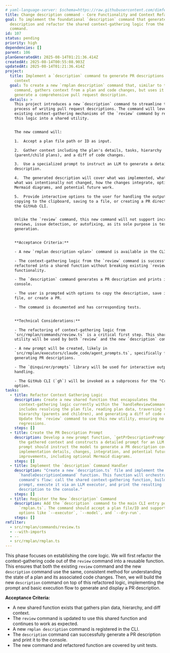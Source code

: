 ```yaml
---
# yaml-language-server: $schema=https://raw.githubusercontent.com/dimfeld/llmutils/main/schema/rmplan-plan-schema.json
title: Change description command - Core Functionality and Context Refactoring
goal: To implement the foundational `description` command that generates a PR
  description and refactor the shared context-gathering logic from the `review`
  command.
id: 107
status: pending
priority: high
dependencies: []
parent: 106
planGeneratedAt: 2025-08-14T01:21:36.414Z
createdAt: 2025-08-14T00:55:08.903Z
updatedAt: 2025-08-14T01:21:36.414Z
project:
  title: Implement a `description` command to generate PR descriptions from plan
    context
  goal: To create a new `rmplan description` command that, similar to the `review`
    command, gathers context from a plan and code changes, but uses it to
    generate a comprehensive pull request description.
  details: >
    This project introduces a new `description` command to streamline the
    process of writing pull request descriptions. The command will leverage the
    existing context-gathering mechanisms of the `review` command by refactoring
    this logic into a shared utility.


    The new command will:

    1.  Accept a plan file path or ID as input.

    2.  Gather context including the plan's details, tasks, hierarchy
    (parent/child plans), and a diff of code changes.

    3.  Use a specialized prompt to instruct an LLM to generate a detailed PR
    description.

    4.  The generated description will cover what was implemented, what changed,
    what was intentionally not changed, how the changes integrate, optional
    Mermaid diagrams, and potential future work.

    5.  Provide interactive options to the user for handling the output, such as
    copying to the clipboard, saving to a file, or creating a PR directly using
    the GitHub CLI.


    Unlike the `review` command, this new command will not support incremental
    reviews, issue detection, or autofixing, as its sole purpose is text
    generation.


    **Acceptance Criteria:**

    - A new `rmplan description <plan>` command is available in the CLI.

    - The context-gathering logic from the `review` command is successfully
    refactored into a shared function without breaking existing `review`
    functionality.

    - The `description` command generates a PR description and prints it to the
    console.

    - The user is prompted with options to copy the description, save it to a
    file, or create a PR.

    - The command is documented and has corresponding tests.


    **Technical Considerations:**

    - The refactoring of context-gathering logic from
    `src/rmplan/commands/review.ts` is a critical first step. This shared
    utility will be used by both `review` and the new `description` command.

    - A new prompt will be created, likely in
    `src/rmplan/executors/claude_code/agent_prompts.ts`, specifically for
    generating PR descriptions.

    - The `@inquirer/prompts` library will be used for interactive output
    handling.

    - The GitHub CLI (`gh`) will be invoked as a subprocess for the "Create PR"
    option.
tasks:
  - title: Refactor Context Gathering Logic
    description: Create a new shared function that encapsulates the
      context-gathering logic currently within the `handleReviewCommand`. This
      includes resolving the plan file, reading plan data, traversing the plan
      hierarchy (parents and children), and generating a diff of code changes.
      Update the `review` command to use this new utility, ensuring no
      regressions.
    steps: []
  - title: Create the PR Description Prompt
    description: Develop a new prompt function, `getPrDescriptionPrompt`, that takes
      the gathered context and constructs a detailed prompt for an LLM. The
      prompt should instruct the model to generate a PR description covering
      implementation details, changes, integration, and potential future
      improvements, including optional Mermaid diagrams.
    steps: []
  - title: Implement the `description` Command Handler
    description: "Create a new `description.ts` file and implement the
      `handleDescriptionCommand` function. This function will orchestrate the
      command's flow: call the shared context-gathering function, build the
      prompt, execute it via an LLM executor, and print the resulting
      description to the console."
    steps: []
  - title: Register the New `description` Command
    description: Add the `description` command to the main CLI entry point in
      `rmplan.ts`. The command should accept a plan file/ID and support relevant
      options like `--executor`, `--model`, and `--dry-run`.
    steps: []
rmfilter:
  - src/rmplan/commands/review.ts
  - --with-imports
  - --
  - src/rmplan/rmplan.ts
---
```


This phase focuses on establishing the core logic. We will first refactor the context-gathering code out of the `review` command into a reusable function. This ensures that both the existing `review` command and the new `description` command use the same, consistent method for understanding the state of a plan and its associated code changes. Then, we will build the new `description` command on top of this refactored logic, implementing the prompt and basic execution flow to generate and display a PR description.

**Acceptance Criteria:**
- A new shared function exists that gathers plan data, hierarchy, and diff context.
- The `review` command is updated to use this shared function and continues to work as expected.
- A new `rmplan description` command is registered in the CLI.
- The `description` command can successfully generate a PR description and print it to the console.
- The new command and refactored function are covered by unit tests.
